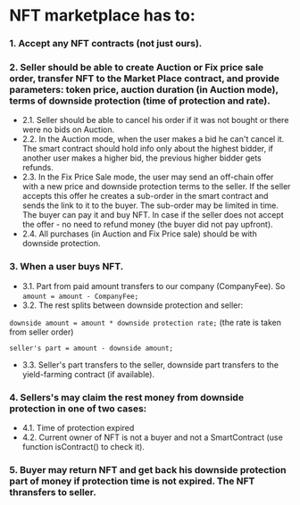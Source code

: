# NFT marketplace has to:

### 1. Accept any NFT contracts (not just ours). 


### 2. Seller should be able to create Auction or Fix price sale order, transfer NFT to the Market Place contract, and provide parameters: token price, auction duration (in Auction mode), terms of downside protection (time of protection and rate).
- 2.1. Seller should be able to cancel his order if it was not bought or there were no bids on Auction.
- 2.2. In the Auction mode, when the user makes a bid he can't cancel it. The smart contract should hold info only about the highest bidder, if another user makes a higher bid, the previous higher bidder gets refunds. 
- 2.3. In the Fix Price Sale mode, the user may send an off-chain offer with a new price and downside protection terms to the seller. If the seller accepts this offer he creates a sub-order in the smart contract and sends the link to it to the buyer. The sub-order may be limited in time. The buyer can pay it and buy NFT. In case if the seller does not accept the offer - no need to refund money (the buyer did not pay upfront).
- 2.4. All purchases  (in Auction and Fix Price sale) should be with downside protection. 

### 3. When a user buys NFT.
- 3.1. Part from paid amount transfers to our company (CompanyFee). So `amount = amount - CompanyFee;`
- 3.2. The rest splits between downside protection and seller: 

`downside amount = amount * downside protection rate;` (the rate is taken from seller order)

`seller's part = amount - downside amount;`

- 3.3. Seller's part transfers to the seller, downside part transfers to the yield-farming contract (if available).


### 4. Sellers's may claim the rest money from downside protection in one of two cases:
- 4.1. Time of protection expired
- 4.2. Current owner of NFT is not a buyer and not a SmartContract (use function isContract() to check it).


### 5. Buyer may return NFT and get back his downside protection part of money if protection time is not expired. The NFT thransfers to seller.


